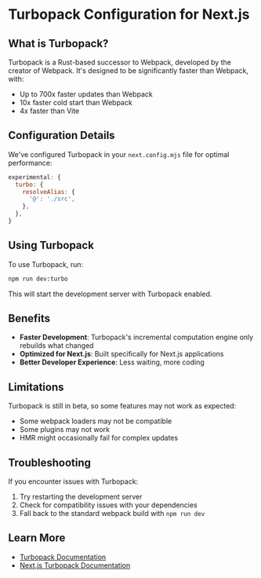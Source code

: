# Turbopack Configuration for Next.js

## What is Turbopack?

Turbopack is a Rust-based successor to Webpack, developed by the creator of Webpack. It's designed to be significantly faster than Webpack, with:

- Up to 700x faster updates than Webpack
- 10x faster cold start than Webpack
- 4x faster than Vite

## Configuration Details

We've configured Turbopack in your `next.config.mjs` file for optimal performance:

```javascript
experimental: {
  turbo: {
    resolveAlias: {
      '@': './src',
    },
  },
}
```

## Using Turbopack

To use Turbopack, run:

```bash
npm run dev:turbo
```

This will start the development server with Turbopack enabled.

## Benefits

- **Faster Development**: Turbopack's incremental computation engine only rebuilds what changed
- **Optimized for Next.js**: Built specifically for Next.js applications
- **Better Developer Experience**: Less waiting, more coding

## Limitations

Turbopack is still in beta, so some features may not work as expected:

- Some webpack loaders may not be compatible
- Some plugins may not work
- HMR might occasionally fail for complex updates

## Troubleshooting

If you encounter issues with Turbopack:

1. Try restarting the development server
2. Check for compatibility issues with your dependencies
3. Fall back to the standard webpack build with `npm run dev`

## Learn More

- [Turbopack Documentation](https://turbo.build/pack/docs)
- [Next.js Turbopack Documentation](https://nextjs.org/docs/advanced-features/turbopack)
